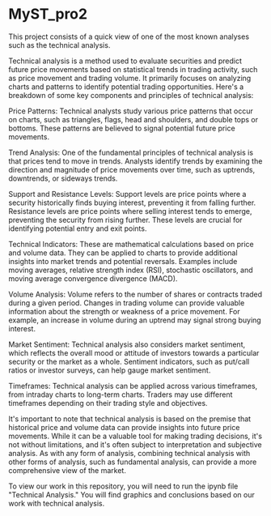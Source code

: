 # MyST_pro2

This project consists of a quick view of one of the most known analyses such as the technical analysis.

Technical analysis is a method used to evaluate securities and predict future price movements based on statistical trends in trading activity, such as price movement and trading volume. It primarily focuses on analyzing charts and patterns to identify potential trading opportunities. Here's a breakdown of some key components and principles of technical analysis:

Price Patterns: Technical analysts study various price patterns that occur on charts, such as triangles, flags, head and shoulders, and double tops or bottoms. These patterns are believed to signal potential future price movements.

Trend Analysis: One of the fundamental principles of technical analysis is that prices tend to move in trends. Analysts identify trends by examining the direction and magnitude of price movements over time, such as uptrends, downtrends, or sideways trends.

Support and Resistance Levels: Support levels are price points where a security historically finds buying interest, preventing it from falling further. Resistance levels are price points where selling interest tends to emerge, preventing the security from rising further. These levels are crucial for identifying potential entry and exit points.

Technical Indicators: These are mathematical calculations based on price and volume data. They can be applied to charts to provide additional insights into market trends and potential reversals. Examples include moving averages, relative strength index (RSI), stochastic oscillators, and moving average convergence divergence (MACD).

Volume Analysis: Volume refers to the number of shares or contracts traded during a given period. Changes in trading volume can provide valuable information about the strength or weakness of a price movement. For example, an increase in volume during an uptrend may signal strong buying interest.

Market Sentiment: Technical analysis also considers market sentiment, which reflects the overall mood or attitude of investors towards a particular security or the market as a whole. Sentiment indicators, such as put/call ratios or investor surveys, can help gauge market sentiment.

Timeframes: Technical analysis can be applied across various timeframes, from intraday charts to long-term charts. Traders may use different timeframes depending on their trading style and objectives.

It's important to note that technical analysis is based on the premise that historical price and volume data can provide insights into future price movements. While it can be a valuable tool for making trading decisions, it's not without limitations, and it's often subject to interpretation and subjective analysis. As with any form of analysis, combining technical analysis with other forms of analysis, such as fundamental analysis, can provide a more comprehensive view of the market.

To view our work in this repository, you will need to run the ipynb file "Technical Analysis." You will find graphics and conclusions based on our work with technical analysis.
